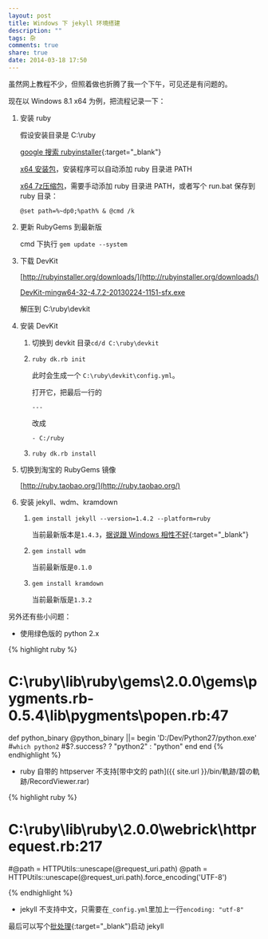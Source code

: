 ```yaml
---
layout: post
title: Windows 下 jekyll 环境搭建
description: ""
tags: 杂
comments: true
share: true
date: 2014-03-18 17:50
---
```


虽然网上教程不少，但照着做也折腾了我一个下午，可见还是有问题的。

现在以 Windows 8.1 x64 为例，把流程记录一下：

1. 安装 ruby

    假设安装目录是 C:\ruby

    [google 搜索 rubyinstaller](https://www.google.com/search?ie=UTF-8&q=rubyinstaller){:target="_blank"}

    [x64 安装包](http://dl.bintray.com/oneclick/rubyinstaller/rubyinstaller-2.0.0-p451-x64.exe?direct)，安装程序可以自动添加 ruby 目录进 PATH

    [x64 7z压缩包](http://dl.bintray.com/oneclick/rubyinstaller/ruby-2.0.0-p451-x64-mingw32.7z?direct)，需要手动添加 ruby 目录进 PATH，或者写个 run.bat 保存到 ruby 目录：

    `@set path=%~dp0;%path% & @cmd /k`

2. 更新 RubyGems 到最新版

    cmd 下执行 `gem update --system`

3. 下载 DevKit

    [http://rubyinstaller.org/downloads/](http://rubyinstaller.org/downloads/)

    [DevKit-mingw64-32-4.7.2-20130224-1151-sfx.exe](http://cdn.rubyinstaller.org/archives/devkits/DevKit-mingw64-32-4.7.2-20130224-1151-sfx.exe)

    解压到 C:\ruby\devkit

4. 安装 DevKit

    1. 切换到 devkit 目录`cd/d C:\ruby\devkit`

    2. `ruby dk.rb init`

        此时会生成一个 `C:\ruby\devkit\config.yml`。

        打开它，把最后一行的

        `---`

        改成

        `- C:/ruby`

    3. `ruby dk.rb install`

5. 切换到淘宝的 RubyGems 镜像

    [http://ruby.taobao.org/](http://ruby.taobao.org/)

6. 安装 jekyll、wdm、kramdown

    1. `gem install jekyll --version=1.4.2 --platform=ruby`

        当前最新版本是`1.4.3`，[据说跟 Windows 相性不好](http://stackoverflow.com/questions/21137096/jekyll-error-running-jekyll-serve){:target="_blank"}

    2. `gem install wdm`

        当前最新版是`0.1.0`

    3. `gem install kramdown`

        当前最新版是`1.3.2`


另外还有些小问题：

* 使用绿色版的 python 2.x

{% highlight ruby %}
# C:\ruby\lib\ruby\gems\2.0.0\gems\pygments.rb-0.5.4\lib\pygments\popen.rb:47

def python_binary
  @python_binary ||= begin
    'D:/Dev/Python27/python.exe'
    #`which python2`
    #$?.success? ? "python2" : "python"
  end
end
{% endhighlight %}

* ruby 自带的 httpserver 不支持[带中文的 path]({{ site.url }}/bin/軌跡/碧の軌跡/RecordViewer.rar)

{% highlight ruby %}
# C:\ruby\lib\ruby\2.0.0\webrick\httprequest.rb:217

#@path = HTTPUtils::unescape(@request_uri.path)
@path = HTTPUtils::unescape(@request_uri.path).force_encoding('UTF-8')

{% endhighlight %}

* jekyll 不支持中文，只需要在`_config.yml`里加上一行`encoding: "utf-8"`

最后可以写个[批处理](https://github.com/Arianrhod/Arianrhod.github.io/blob/master/start.bat){:target="_blank"}启动 jekyll

